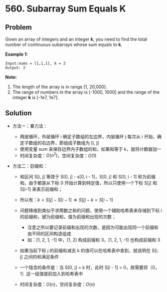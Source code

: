 # 560. Subarray Sum Equals K

## Problem

Given an array of integers and an integer **k**, you need to find the total number of continuous subarrays whose sum equals to **k**.

**Example 1:**

```
Input:nums = [1,1,1], k = 2
Output: 2
```



**Note:**

1. The length of the array is in range [1, 20,000].
2. The range of numbers in the array is [-1000, 1000] and the range of the integer **k** is [-1e7, 1e7].

## Solution

- 方法一：暴力法：

  - 两层循环，外层循环 i 确定子数组的左边界，内层循环 j 每次从 i 开始，确定子数组的右边界，即组成子数组为 [i, j]
  - 使用变量 sum 来保存边界内子数组的和，如果和等于 k，就将计数器加一
  - 时间复杂度：$O(n^2)$，空间复杂度：$O(1)$

- 方法二：前缀和：

  - 和区间 S[i, j] 等效于 S[0, j] - s[0, i - 1]，S[0, j]  和 S[0, i - 1] 称为前缀和，由于都是从下标 0 开始计算到特定值，所以只使用一个下标 S[j] 和 S[i-1] 来表示前缀和；

  - 所以有：$k = S[j] - S[i - 1] \Rightarrow S[j] - k = S[i - 1]$

  - 问题降维到类似于求两数之和的问题，使用一个辅助哈希表来存储到下标 i 的前缀和，键为前缀和，值为前缀和出现的次数；

    - 注意之所以要记录前缀和出现的次数，是因为可能出现同一个前缀和由不同的区间构造组成
    - 如：[1, 2, 1, -1] 中，[1, 2] 构成前缀和 3，[1, 2, 1, -1] 也构成前缀和 3

  - 如果当前下标 j 的前缀和减去 k 的值可以在哈希表中查到，就说明在 S[i, j] 之间的和满足条件

  - 一个隐含的条件是：当 S[0, j] = k 时，此时 S[i - 1] = 0，故需要将（0，1）这一组值提前加入到哈希表中

  - 时间复杂度：$O(n)$，空间复杂度：$O(n)$

    
